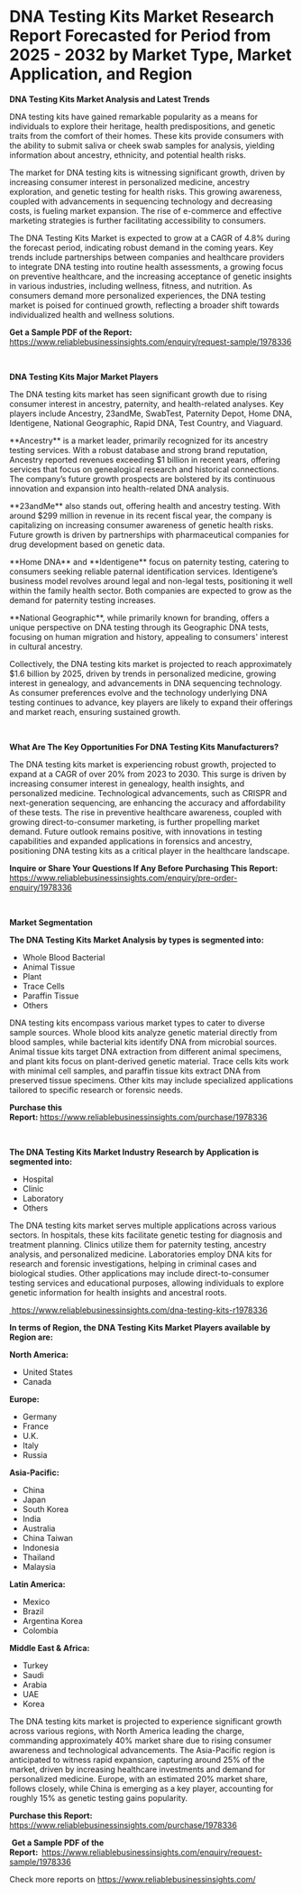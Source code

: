 <p><h1>DNA Testing Kits Market Research Report Forecasted for Period from 2025 -  2032 by Market Type, Market Application, and Region</h1></p><p><strong>DNA Testing Kits Market Analysis and Latest Trends</strong></p>
<p><p>DNA testing kits have gained remarkable popularity as a means for individuals to explore their heritage, health predispositions, and genetic traits from the comfort of their homes. These kits provide consumers with the ability to submit saliva or cheek swab samples for analysis, yielding information about ancestry, ethnicity, and potential health risks.</p><p>The market for DNA testing kits is witnessing significant growth, driven by increasing consumer interest in personalized medicine, ancestry exploration, and genetic testing for health risks. This growing awareness, coupled with advancements in sequencing technology and decreasing costs, is fueling market expansion. The rise of e-commerce and effective marketing strategies is further facilitating accessibility to consumers.</p><p>The DNA Testing Kits Market is expected to grow at a CAGR of 4.8% during the forecast period, indicating robust demand in the coming years. Key trends include partnerships between companies and healthcare providers to integrate DNA testing into routine health assessments, a growing focus on preventive healthcare, and the increasing acceptance of genetic insights in various industries, including wellness, fitness, and nutrition. As consumers demand more personalized experiences, the DNA testing market is poised for continued growth, reflecting a broader shift towards individualized health and wellness solutions.</p></p>
<p><strong>Get a Sample PDF of the Report:&nbsp;</strong> <a href="https://www.reliablebusinessinsights.com/enquiry/request-sample/1978336?utm_campaign=2395&utm_medium=2&utm_source=Github&utm_content=ia&utm_term=04032025&utm_id=dna-testing-kits">https://www.reliablebusinessinsights.com/enquiry/request-sample/1978336</a></p>
<p>&nbsp;</p>
<p><strong>DNA Testing Kits Major Market Players</strong></p>
<p><p>The DNA testing kits market has seen significant growth due to rising consumer interest in ancestry, paternity, and health-related analyses. Key players include Ancestry, 23andMe, SwabTest, Paternity Depot, Home DNA, Identigene, National Geographic, Rapid DNA, Test Country, and Viaguard.</p><p>**Ancestry** is a market leader, primarily recognized for its ancestry testing services. With a robust database and strong brand reputation, Ancestry reported revenues exceeding $1 billion in recent years, offering services that focus on genealogical research and historical connections. The company’s future growth prospects are bolstered by its continuous innovation and expansion into health-related DNA analysis.</p><p>**23andMe** also stands out, offering health and ancestry testing. With around $299 million in revenue in its recent fiscal year, the company is capitalizing on increasing consumer awareness of genetic health risks. Future growth is driven by partnerships with pharmaceutical companies for drug development based on genetic data.</p><p>**Home DNA** and **Identigene** focus on paternity testing, catering to consumers seeking reliable paternal identification services. Identigene’s business model revolves around legal and non-legal tests, positioning it well within the family health sector. Both companies are expected to grow as the demand for paternity testing increases.</p><p>**National Geographic**, while primarily known for branding, offers a unique perspective on DNA testing through its Geographic DNA tests, focusing on human migration and history, appealing to consumers' interest in cultural ancestry.</p><p>Collectively, the DNA testing kits market is projected to reach approximately $1.6 billion by 2025, driven by trends in personalized medicine, growing interest in genealogy, and advancements in DNA sequencing technology. As consumer preferences evolve and the technology underlying DNA testing continues to advance, key players are likely to expand their offerings and market reach, ensuring sustained growth.</p></p>
<p>&nbsp;</p>
<p><strong>What Are The Key Opportunities For DNA Testing Kits Manufacturers?</strong></p>
<p><p>The DNA testing kits market is experiencing robust growth, projected to expand at a CAGR of over 20% from 2023 to 2030. This surge is driven by increasing consumer interest in genealogy, health insights, and personalized medicine. Technological advancements, such as CRISPR and next-generation sequencing, are enhancing the accuracy and affordability of these tests. The rise in preventive healthcare awareness, coupled with growing direct-to-consumer marketing, is further propelling market demand. Future outlook remains positive, with innovations in testing capabilities and expanded applications in forensics and ancestry, positioning DNA testing kits as a critical player in the healthcare landscape.</p></p>
<p><strong>Inquire or Share Your Questions If Any Before Purchasing This Report:</strong> <a href="https://www.reliablebusinessinsights.com/enquiry/pre-order-enquiry/1978336?utm_campaign=2395&utm_medium=2&utm_source=Github&utm_content=ia&utm_term=04032025&utm_id=dna-testing-kits">https://www.reliablebusinessinsights.com/enquiry/pre-order-enquiry/1978336</a></p>
<p>&nbsp;</p>
<p><strong>Market Segmentation</strong></p>
<p><strong>The DNA Testing Kits Market Analysis by types is segmented into:</strong></p>
<p><ul><li>Whole Blood Bacterial</li><li>Animal Tissue</li><li>Plant</li><li>Trace Cells</li><li>Paraffin Tissue</li><li>Others</li></ul></p>
<p><p>DNA testing kits encompass various market types to cater to diverse sample sources. Whole blood kits analyze genetic material directly from blood samples, while bacterial kits identify DNA from microbial sources. Animal tissue kits target DNA extraction from different animal specimens, and plant kits focus on plant-derived genetic material. Trace cells kits work with minimal cell samples, and paraffin tissue kits extract DNA from preserved tissue specimens. Other kits may include specialized applications tailored to specific research or forensic needs.</p></p>
<p><strong>Purchase this Report:&nbsp;</strong><a href="https://www.reliablebusinessinsights.com/purchase/1978336?utm_campaign=2395&utm_medium=2&utm_source=Github&utm_content=ia&utm_term=04032025&utm_id=dna-testing-kits">https://www.reliablebusinessinsights.com/purchase/1978336</a></p>
<p>&nbsp;</p>
<p><strong>The DNA Testing Kits Market Industry Research by Application is segmented into:</strong></p>
<p><ul><li>Hospital</li><li>Clinic</li><li>Laboratory</li><li>Others</li></ul></p>
<p><p>The DNA testing kits market serves multiple applications across various sectors. In hospitals, these kits facilitate genetic testing for diagnosis and treatment planning. Clinics utilize them for paternity testing, ancestry analysis, and personalized medicine. Laboratories employ DNA kits for research and forensic investigations, helping in criminal cases and biological studies. Other applications may include direct-to-consumer testing services and educational purposes, allowing individuals to explore genetic information for health insights and ancestral roots.</p></p>
<p><a href="https://www.reliablebusinessinsights.com/dna-testing-kits-r1978336?utm_campaign=2395&utm_medium=2&utm_source=Github&utm_content=ia&utm_term=04032025&utm_id=dna-testing-kits">&nbsp;https://www.reliablebusinessinsights.com/dna-testing-kits-r1978336</a></p>
<p><strong>In terms of Region, the DNA Testing Kits Market Players available by Region are:</strong></p>
<p>
    <p> <strong> North America: </strong>
        <ul>
            <li>United States</li>
            <li>Canada</li>
        </ul>
        </p> 
    <p> <strong> Europe: </strong>
        <ul>
            <li>Germany</li>
            <li>France</li>
            <li>U.K.</li>
            <li>Italy</li>
            <li>Russia</li>
        </ul>
        </p> 
    <p> <strong> Asia-Pacific: </strong>
        <ul>
            <li>China</li>
            <li>Japan</li>
            <li>South Korea</li>
            <li>India</li>
            <li>Australia</li>
            <li>China Taiwan</li>
            <li>Indonesia</li>
            <li>Thailand</li>
            <li>Malaysia</li>
        </ul>
        </p> 
    <p> <strong> Latin America: </strong>
        <ul>
            <li>Mexico</li>
            <li>Brazil</li>
            <li>Argentina Korea</li>
            <li>Colombia</li>
        </ul>
        </p> 
    <p> <strong> Middle East & Africa: </strong>
        <ul>
            <li>Turkey</li>
            <li>Saudi</li>
            <li>Arabia</li>
            <li>UAE</li>
            <li>Korea</li>
        </ul>
    </p>
    </p>
<p><p>The DNA testing kits market is projected to experience significant growth across various regions, with North America leading the charge, commanding approximately 40% market share due to rising consumer awareness and technological advancements. The Asia-Pacific region is anticipated to witness rapid expansion, capturing around 25% of the market, driven by increasing healthcare investments and demand for personalized medicine. Europe, with an estimated 20% market share, follows closely, while China is emerging as a key player, accounting for roughly 15% as genetic testing gains popularity.</p></p>
<p><strong>Purchase this Report: </strong><a href="https://www.reliablebusinessinsights.com/purchase/1978336?utm_campaign=2395&utm_medium=2&utm_source=Github&utm_content=ia&utm_term=04032025&utm_id=dna-testing-kits">https://www.reliablebusinessinsights.com/purchase/1978336</a></p>
<p>&nbsp;<strong>Get a Sample PDF of the Report:&nbsp;&nbsp;</strong><a href="https://www.reliablebusinessinsights.com/enquiry/request-sample/1978336?utm_campaign=2395&utm_medium=2&utm_source=Github&utm_content=ia&utm_term=04032025&utm_id=dna-testing-kits">https://www.reliablebusinessinsights.com/enquiry/request-sample/1978336</a></p>
<p><strong></strong></p>
<p>Check more reports on <a href="https://www.reliablebusinessinsights.com/?utm_campaign=2395&utm_medium=2&utm_source=Github&utm_content=ia&utm_term=04032025&utm_id=dna-testing-kits">https://www.reliablebusinessinsights.com/</a></p>